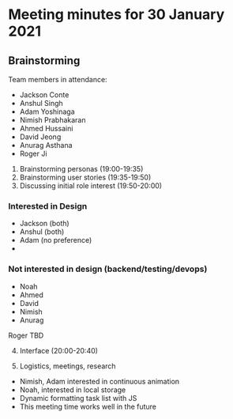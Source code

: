 # Meeting minutes for 30 January 2021
## Brainstorming

Team members in attendance:
- Jackson Conte
- Anshul Singh
- Adam Yoshinaga
- Nimish Prabhakaran
- Ahmed Hussaini
- David Jeong
- Anurag Asthana
- Roger Ji

1. Brainstorming personas (19:00-19:35)
2. Brainstorming user stories (19:35-19:50)
3. Discussing initial role interest (19:50-20:00)

### Interested in Design
- Jackson (both)
- Anshul (both)
- Adam (no preference)
- 

### Not interested in design (backend/testing/devops)
- Noah
- Ahmed
- David
- Nimish
- Anurag

Roger TBD

4. Interface (20:00-20:40)

5. Logistics, meetings, research
- Nimish, Adam interested in continuous animation
- Noah, interested in local storage
- Dynamic formatting task list with JS
- This meeting time works well in the future
